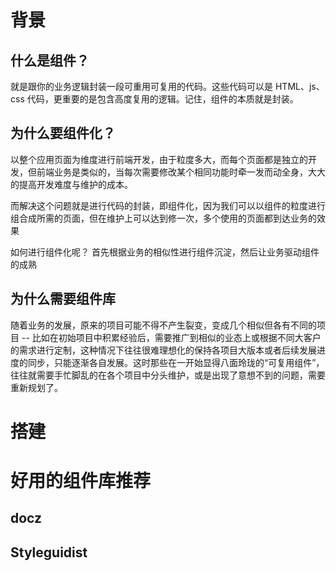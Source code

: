 # 背景

## 什么是组件？

就是跟你的业务逻辑封装一段可重用可复用的代码。这些代码可以是 HTML、js、css 代码，更重要的是包含高度复用的逻辑。记住，组件的本质就是封装。

## 为什么要组件化？

以整个应用页面为维度进行前端开发，由于粒度多大，而每个页面都是独立的开发，但前端业务是类似的，当每次需要修改某个相同功能时牵一发而动全身，大大的提高开发难度与维护的成本。

而解决这个问题就是进行代码的封装，即组件化，因为我们可以以组件的粒度进行组合成所需的页面，但在维护上可以达到修一次，多个使用的页面都到达业务的效果

如何进行组件化呢？
首先根据业务的相似性进行组件沉淀，然后让业务驱动组件的成熟

## 为什么需要组件库

随着业务的发展，原来的项目可能不得不产生裂变，变成几个相似但各有不同的项目 -- 比如在初始项目中积累经验后，需要推广到相似的业态上或根据不同大客户的需求进行定制，这种情况下往往很难理想化的保持各项目大版本或者后续发展进度的同步，只能逐渐各自发展。这时那些在一开始显得八面玲珑的“可复用组件”，往往就需要手忙脚乱的在各个项目中分头维护，或是出现了意想不到的问题，需要重新规划了。

# 搭建

# 好用的组件库推荐

## docz

## Styleguidist

##
